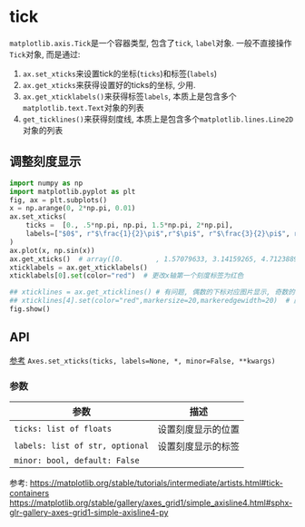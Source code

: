 # tick

`matplotlib.axis.Tick`是一个容器类型, 包含了`tick`, `label`对象. 一般不直接操作`Tick`对象, 而是通过:
1. `ax.set_xticks`来设置tick的坐标(`ticks`)和标签(`labels`)
2. `ax.get_xticks`来获得设置好的ticks的坐标, 少用.
3. `ax.get_xticklabels()`来获得标签`labels`, 本质上是包含多个`matplotlib.text.Text`对象的列表
4. `get_ticklines()`来获得刻度线, 本质上是包含多个`matplotlib.lines.Line2D`对象的列表

## 调整刻度显示

```python
import numpy as np
import matplotlib.pyplot as plt
fig, ax = plt.subplots()
x = np.arange(0, 2*np.pi, 0.01)
ax.set_xticks(
    ticks =  [0., .5*np.pi, np.pi, 1.5*np.pi, 2*np.pi],
    labels=["$0$", r"$\frac{1}{2}\pi$",r"$\pi$", r"$\frac{3}{2}\pi$", r"$2\pi$"]
)
ax.plot(x, np.sin(x))
ax.get_xticks()  # array([0.        , 1.57079633, 3.14159265, 4.71238898, 6.28318531])
xticklabels = ax.get_xticklabels()
xticklabels[0].set(color="red")  # 更改x轴第一个刻度标签为红色

## xticklines = ax.get_xticklines() # 有问题, 偶数的下标对应图片显示, 奇数的不知道是什么
## xticklines[4].set(color="red",markersize=20,markeredgewidth=20)  # 颜色不对
fig.show()
```

## API
[参考](https://matplotlib.org/stable/api/_as_gen/matplotlib.axes.Axes.set_xticks.html)
`Axes.set_xticks(ticks, labels=None, *, minor=False, **kwargs)`
### 参数
参数|描述
--|--
`ticks: list of floats`| 设置刻度显示的位置
`labels: list of str, optional`|设置刻度显示的标签
`minor: bool, default: False`|



参考:
https://matplotlib.org/stable/tutorials/intermediate/artists.html#tick-containers
https://matplotlib.org/stable/gallery/axes_grid1/simple_axisline4.html#sphx-glr-gallery-axes-grid1-simple-axisline4-py